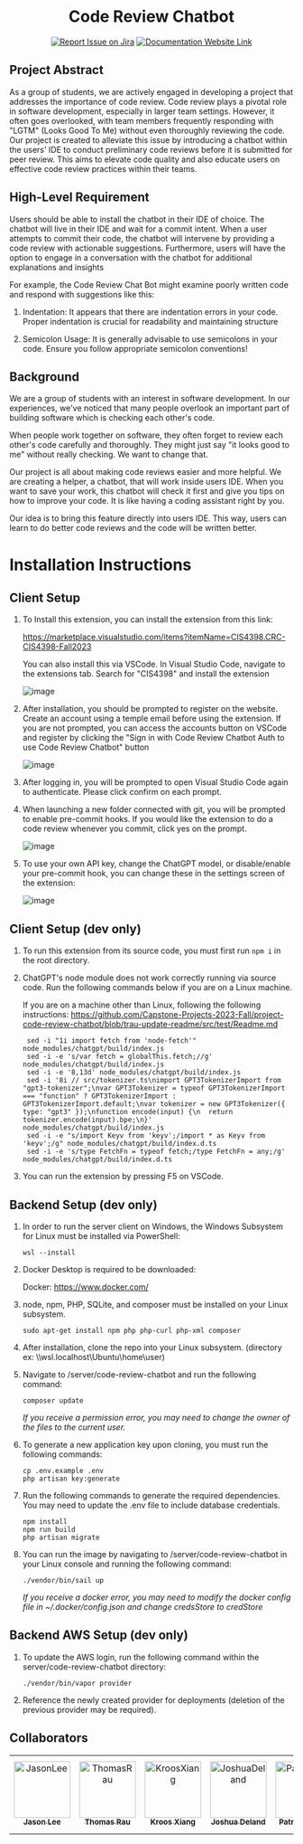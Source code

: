
<div align="center">

# Code Review Chatbot
[![Report Issue on Jira](https://img.shields.io/badge/Report%20Issues-Jira-0052CC?style=flat&logo=jira-software)](https://temple-cis-projects-in-cs.atlassian.net/jira/software/c/projects/DT/issues)
[![Documentation Website Link](https://img.shields.io/badge/-Documentation%20Website-brightgreen)](https://capstone-projects-2023-fall.github.io/project-code-review-chatbot/)


</div>



## Project Abstract

As a group of students, we are actively engaged in developing a project that addresses the importance of code review. Code review plays a pivotal role in software development, especially in larger team settings. However, it often goes overlooked, with team members frequently responding with "LGTM" (Looks Good To Me) without even thoroughly reviewing the code. Our project is created to alleviate this issue by introducing a chatbot within the users' IDE to conduct preliminary code reviews before it is submitted for peer review. This aims to elevate code quality and also educate users on effective code review practices within their teams. 

## High-Level Requirement

Users should be able to install the chatbot in their IDE of choice. The chatbot will live in their IDE and wait for a commit intent. When a user attempts to commit their code, the chatbot will intervene by providing a code review with actionable suggestions. Furthermore, users will have the option to engage in a conversation with the chatbot for additional explanations and insights

For example, the Code Review Chat Bot might examine poorly written code and respond with suggestions like this:

1. Indentation: It appears that there are indentation errors in your code. Proper indentation is crucial for readability and maintaining structure

2. Semicolon Usage: It is generally advisable to use semicolons in your code. Ensure you follow appropriate semicolon conventions!


## Background

We are a group of students with an interest in software development. In our experiences, we've noticed that many people overlook an important part of building software which is checking each other's code. 

When people work together on software, they often forget to review each other's code carefully and thoroughly. They might just say "it looks good to me" without really checking. We want to change that. 

Our project is all about making code reviews easier and more helpful. We are creating a helper, a chatbot, that will work inside users IDE. When you want to save your work, this chatbot will check it first and give you tips on how to improve your code. It is like having a coding assistant right by you. 

Our idea is to bring this feature directly into users IDE. This way, users can learn to do better code reviews and the code will be written better.




# Installation Instructions

## Client Setup

1. To Install this extension, you can install the extension from this link:

    https://marketplace.visualstudio.com/items?itemName=CIS4398.CRC-CIS4398-Fall2023

   You can also install this via VSCode. In Visual Studio Code, navigate to the extensions tab. Search for "CIS4398" and install the extension
   
   ![image](https://github.com/Capstone-Projects-2023-Fall/project-code-review-chatbot/assets/70736675/02205b36-b438-4494-b11f-65d38f5f3161)

   
3. After installation, you should be prompted to register on the website. Create an account using a temple email before using the extension.
   If you are not prompted, you can access the accounts button on VSCode and register by clicking the "Sign in with Code Review Chatbot Auth to use Code Review Chatbot" button
   
   ![image](https://github.com/Capstone-Projects-2023-Fall/project-code-review-chatbot/assets/70736675/d19de7c5-e9f7-478b-a6c9-35719ea61af9)

4. After logging in, you will be prompted to open Visual Studio Code again to authenticate. Please click confirm on each prompt.

5. When launching a new folder connected with git, you will be prompted to enable pre-commit hooks. If you would like the extension to do a code review whenever you commit, click yes on the prompt.
   
   ![image](https://github.com/Capstone-Projects-2023-Fall/project-code-review-chatbot/assets/70736675/ecf1af9b-d86a-49e4-a59c-8efceb82bf28)


6. To use your own API key, change the ChatGPT model, or disable/enable your pre-commit hook, you can change these in the settings screen of the extension:
   
   ![image](https://github.com/Capstone-Projects-2023-Fall/project-code-review-chatbot/assets/70736675/83d8a75a-95ec-4d9d-9bbf-e349cf6199f3)


## Client Setup (dev only)

1. To run this extension from its source code, you must first run `npm i` in the root directory.
2. ChatGPT's node module does not work correctly running via source code. Run the following commands below if you are on a Linux machine.

   If you are on a machine other than Linux, following the following instructions: https://github.com/Capstone-Projects-2023-Fall/project-code-review-chatbot/blob/trau-update-readme/src/test/Readme.md

   ```
    sed -i "1i import fetch from 'node-fetch'" node_modules/chatgpt/build/index.js
    sed -i -e 's/var fetch = globalThis.fetch;//g' node_modules/chatgpt/build/index.js
    sed -i -e '8,13d' node_modules/chatgpt/build/index.js 
    sed -i '8i // src/tokenizer.ts\nimport GPT3TokenizerImport from "gpt3-tokenizer";\nvar GPT3Tokenizer = typeof GPT3TokenizerImport === "function" ? GPT3TokenizerImport : GPT3TokenizerImport.default;\nvar tokenizer = new GPT3Tokenizer({ type: "gpt3" });\nfunction encode(input) {\n  return tokenizer.encode(input).bpe;\n}' node_modules/chatgpt/build/index.js
    sed -i -e "s/import Keyv from 'keyv';/import * as Keyv from 'keyv';/g" node_modules/chatgpt/build/index.d.ts
    sed -i -e 's/type FetchFn = typeof fetch;/type FetchFn = any;/g' node_modules/chatgpt/build/index.d.ts
   ```

3. You can run the extension by pressing F5 on VSCode.



## Backend Setup (dev only)

1. In order to run the server client on Windows, the Windows Subsystem for Linux must be installed via PowerShell:

    `wsl --install`

2. Docker Desktop is required to be downloaded:
   
   Docker: https://www.docker.com/

3. node, npm, PHP, SQLite, and composer must be installed on your Linux subsystem.
   ```
   sudo apt-get install npm php php-curl php-xml composer
   ```
   
5. After installation, clone the repo into your Linux subsystem. (directory ex: \\\\wsl.localhost\Ubuntu\home\user)

6. Navigate to /server/code-review-chatbot and run the following command:

    `composer update`

   *If you receive a permission error, you may need to change the owner of the files to the current user.*

7. To generate a new application key upon cloning, you must run the following commands:

   ```
   cp .env.example .env
   php artisan key:generate
   ```

8. Run the following commands to generate the required dependencies. You may need to update the .env file to include database credentials.
   ```
   npm install
   npm run build
   php artisan migrate
   ```
   
9. You can run the image by navigating to /server/code-review-chatbot in your Linux console and running the following command:
   
   `./vendor/bin/sail up`

   *If you receive a docker error, you may need to modify the docker config file in ~/.docker/config.json and change credsStore to credStore*


## Backend AWS Setup (dev only)

1. To update the AWS login, run the following command within the server/code-review-chatbot directory:
   
   `./vendor/bin/vapor provider`

2. Reference the newly created provider for deployments (deletion of the previous provider may be required).


## Collaborators

[//]: # ( readme: collaborators -start )
<table>
<tr>
    <td align="center">
        <a href="https://github.com/yoonjaejasonlee">
            <img src="https://avatars.githubusercontent.com/u/97626684?v=4" width="100;" alt="JasonLee"/>
            <br />
            <sub><b>Jason Lee</b></sub>
        </a>
    </td>
    <td align="center">
        <a href="https://github.com/trau3">
            <img src="https://avatars.githubusercontent.com/u/70736675?v=4" width="100;" alt="ThomasRau"/>
            <br />
            <sub><b>Thomas Rau</b></sub>
        </a>
    </td>
    <td align="center">
        <a href="https://github.com/kroosvi">
            <img src="https://avatars.githubusercontent.com/u/42981577?v=4" width="100;" alt="KroosXiang"/>
            <br />
            <sub><b>Kroos Xiang</b></sub>
        </a>
    </td>
    <td align="center">
        <a href="https://github.com/joshdeland">
            <img src="https://avatars.githubusercontent.com/u/97611611?v=4" width="100;" alt="JoshuaDeland"/>
            <br />
            <sub><b>Joshua Deland</b></sub>
        </a>
    </td>
    <td align="center">
        <a href="https://github.com/PatrickBrady7">
            <img src="https://avatars.githubusercontent.com/u/97626904?v=4" width="100;" alt="PatrickBrady"/>
            <br />
            <sub><b>Patrick Brady</b></sub>
        </a>
    </td>
    <td align="center">
        <a href="https://github.com/Jshiller26">
            <img src="https://avatars.githubusercontent.com/u/72032695?v=4" width="100;" alt="JoesphShiller"/>
            <br />
            <sub><b>Joseph Shiller</b></sub>
        </a>
    </td>
    <td align="center">
        <a href="https://github.com/DomenicMalinsky">
            <img src="https://avatars.githubusercontent.com/u/81871640?v=4" width="100;" alt="DomenicMalinsky"/>
            <br />
            <sub><b>Domenic Malinsky</b></sub>
        </a>
    </td>
</tr>
</table>

[//]: # ( readme: collaborators -end )
